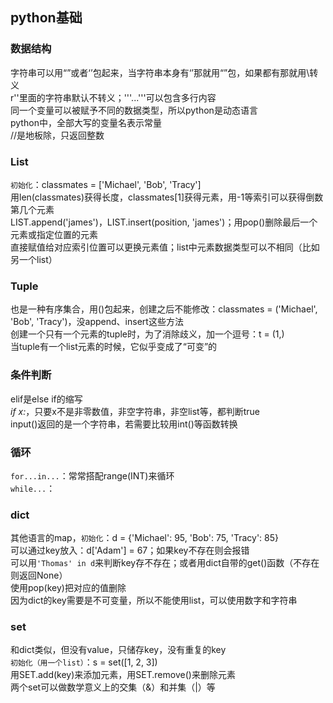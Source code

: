 ## python基础

### 数据结构
字符串可以用“”或者‘’包起来，当字符串本身有‘’那就用“”包，如果都有那就用\转义  
r''里面的字符串默认不转义；'''...'''可以包含多行内容  
同一个变量可以被赋予不同的数据类型，所以python是动态语言  
python中，全部大写的变量名表示常量  
//是地板除，只返回整数

### List
`初始化`：classmates = ['Michael', 'Bob', 'Tracy']  
用len(classmates)获得长度，classmates[1]获得元素，用-1等索引可以获得倒数第几个元素  
LIST.append('james')，LIST.insert(position, 'james')；用pop()删除最后一个元素或指定位置的元素  
直接赋值给对应索引位置可以更换元素值；list中元素数据类型可以不相同（比如另一个list）  

### Tuple
也是一种有序集合，用()包起来，创建之后不能修改：classmates = ('Michael', 'Bob', 'Tracy')，没append、insert这些方法  
创建一个只有一个元素的tuple时，为了消除歧义，加一个逗号：t = (1,)  
当tuple有一个list元素的时候，它似乎变成了“可变”的

### 条件判断
elif是else if的缩写  
*if x:*，只要x不是非零数值，非空字符串，非空list等，都判断true  
input()返回的是一个字符串，若需要比较用int()等函数转换  

### 循环
`for...in...`：常常搭配range(INT)来循环  
`while...`：

### dict
其他语言的map，`初始化`：d = {'Michael': 95, 'Bob': 75, 'Tracy': 85}  
可以通过key放入：d['Adam'] = 67；如果key不存在则会报错  
可以用`'Thomas' in d`来判断key存不存在；或者用dict自带的get()函数（不存在则返回None）  
使用pop(key)把对应的值删除  
因为dict的key需要是不可变量，所以不能使用list，可以使用数字和字符串

### set
和dict类似，但没有value，只储存key，没有重复的key  
`初始化（用一个list）`：s = set([1, 2, 3])  
用SET.add(key)来添加元素，用SET.remove()来删除元素  
两个set可以做数学意义上的交集（&）和并集（|）等